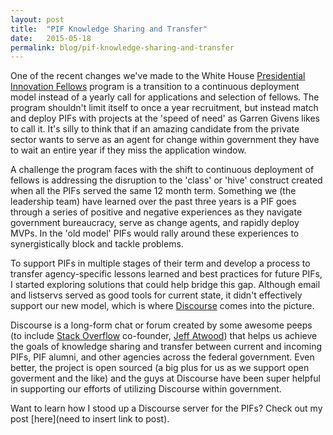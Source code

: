 ```yaml
---
layout: post
title:  "PIF Knowledge Sharing and Transfer"
date:   2015-05-18
permalink: blog/pif-knowledge-sharing-and-transfer
---
```

One of the recent changes we've made to the White House [Presidential Innovation Fellows](https://whitehouse.gov/#innovationfellows) program is a transition to a continuous deployment model instead of a yearly call for applications and selection of fellows. The program shouldn't limit itself to once a year recruitment, but instead match and deploy PIFs with projects at the 'speed of need' as Garren Givens likes to call it. It's silly to think that if an amazing candidate from the private sector wants to serve as an agent for change within government they have to wait an entire year if they miss the application window.

A challenge the program faces with the shift to continuous deployment of fellows is addressing the disruption to the 'class' or 'hive' construct created when all the PIFs served the same 12 month term. Something we (the leadership team) have learned over the past three years is a PIF goes through a series of positive and negative experiences as they navigate government bureaucracy, serve as change agents, and rapidly deploy MVPs. In the 'old model' PIFs would rally around these experiences to synergistically block and tackle problems.

To support PIFs in multiple stages of their term and develop a process to transfer agency-specific lessons learned and best practices for future PIFs, I started exploring solutions that could help bridge this gap. Although email and listservs served as good tools for current state, it didn't effectively support our new model, which is where [Discourse](http://discourse.org) comes into the picture.

Discourse is a long-form chat or forum created by some awesome peeps (to include [Stack Overflow](http://stackoverflow.com) co-founder, [Jeff Atwood](http://blog.codinghorror.com/)) that helps us achieve the goals of knowledge sharing and transfer between current and incoming PIFs, PIF alumni, and other agencies across the federal government. Even better, the project is open sourced (a big plus for us as we support open goverment and the like) and the guys at Discourse have been super helpful in supporting our efforts of utilizing Discourse within government.

Want to learn how I stood up a Discourse server for the PIFs? Check out my post [here](need to insert link to post).